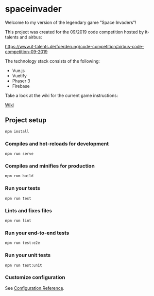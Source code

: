 # spaceinvader

Welcome to my version of the legendary game "Space Invaders"!

This project was created for the 09/2019 code competition hosted by it-talents and airbus:

https://www.it-talents.de/foerderung/code-competition/airbus-code-competition-09-2019

The technology stack consists of the following:
* Vue.js
* Vuetify
* Phaser 3
* Firebase

Take a look at the wiki for the current game instructions:

[Wiki](https://github.com/florianBieck/spaceinvader/wiki)

## Project setup
```
npm install
```

### Compiles and hot-reloads for development
```
npm run serve
```

### Compiles and minifies for production
```
npm run build
```

### Run your tests
```
npm run test
```

### Lints and fixes files
```
npm run lint
```

### Run your end-to-end tests
```
npm run test:e2e
```

### Run your unit tests
```
npm run test:unit
```

### Customize configuration
See [Configuration Reference](https://cli.vuejs.org/config/).
